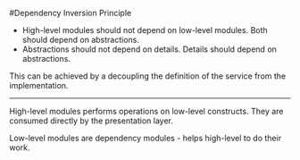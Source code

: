 #Dependency Inversion Principle

- High-level modules should not depend on low-level modules.
Both should depend on abstractions.
- Abstractions should not depend on details.
Details should depend on abstractions.

This can be achieved by a decoupling the definition of the service from the implementation.

--- 

High-level modules performs operations on low-level constructs. They are consumed directly by the presentation layer.

Low-level modules are dependency modules - helps high-level to do their work.